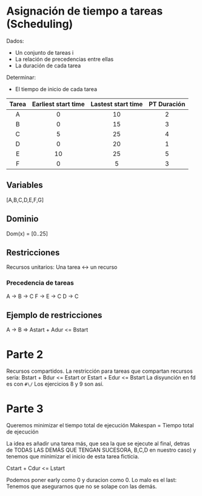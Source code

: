 # Asignación de tiempo a tareas (Scheduling)

Dados:
* Un conjunto de tareas i
* La relación de precedencias entre ellas
* La duración de cada tarea

Determinar:
* El tiempo de inicio de cada tarea

| Tarea        | Earliest start time | Lastest start time  | PT Duración
| :-------------: |:-------------:| :-----:| :-----: |
| A      | 0 | 10 | 2  |
| B      | 0     |   15 | 3 |
| C | 5 | 25 | 4  |
| D      | 0 | 20 | 1  |
| E      | 10     |   25 | 5 |
| F | 0 | 5 | 3

## Variables

[A,B,C,D,E,F,G]

## Dominio

Dom(x) = [0..25]

## Restricciones

Recursos unitarios: Una tarea <-> un recurso

### Precedencia de tareas

A -> B -> C
F -> E -> C
D -> C

## Ejemplo de restricciones

A -> B => Astart + Adur <= Bstart

# Parte 2

Recursos compartidos.
La restricción para tareas que compartan recursos sería:
Bstart + Bdur <= Estart or Estart + Edur <= Bstart
La disyunción en fd es con `#\/`
Los ejercicios 8 y 9 son así.


# Parte 3

Queremos minimizar el tiempo total de ejecución
Makespan = Tiempo total de ejecución

La idea es añadir una tarea más, que sea la que se ejecute al final, detras de TODAS LAS DEMÁS QUE TENGAN SUCESORA, B,C,D en nuestro caso) y tenemos que minimizar el inicio de esta tarea ficticia.

Cstart + Cdur <= Lstart

Podemos poner early como 0 y duracion como 0. Lo malo es el last: Tenemos que asegurarnos que no se solape con las demás.
